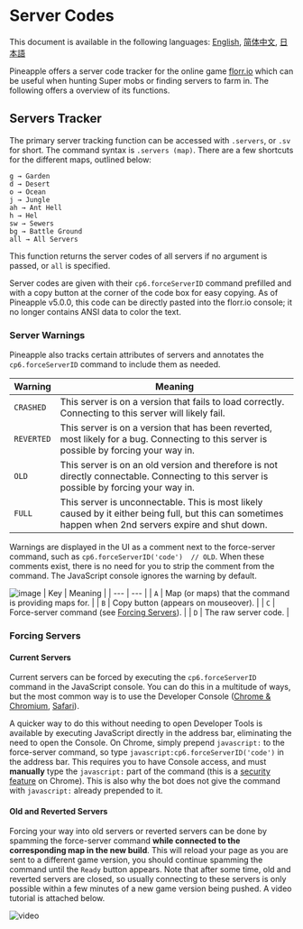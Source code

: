# Server Codes
This document is available in the following languages: [English](https://github.com/squishycat92/PineappleDocs/blob/main/docs/servercodes/servercodes-english.md), [简体中文](placeholder), [日本語](placeholder)

Pineapple offers a server code tracker for the online game [florr.io](https://florr.io) which can be useful when hunting Super mobs or finding servers to farm in. The following offers a overview of its functions.

## Servers Tracker
The primary server tracking function can be accessed with `.servers`, or `.sv` for short. The command syntax is `.servers (map)`. There are a few shortcuts for the different maps, outlined below:
```
g → Garden
d → Desert
o → Ocean
j → Jungle
ah → Ant Hell
h → Hel
sw → Sewers
bg → Battle Ground
all → All Servers
```
This function returns the server codes of all servers if no argument is passed, or `all` is specified.

Server codes are given with their `cp6.forceServerID` command prefilled and with a copy button at the corner of the code box for easy copying. As of Pineapple v5.0.0, this code can be directly pasted into the florr.io console; it no longer contains ANSI data to color the text.

### Server Warnings
Pineapple also tracks certain attributes of servers and annotates the `cp6.forceServerID` command to include them as needed.

| Warning | Meaning |
| --- | --- |
| `CRASHED` | This server is on a version that fails to load correctly. Connecting to this server will likely fail. |
| `REVERTED` | This server is on a version that has been reverted, most likely for a bug. Connecting to this server is possible by forcing your way in. |
| `OLD` | This server is on an old version and therefore is not directly connectable. Connecting to this server is possible by forcing your way in. |
| `FULL` | This server is unconnectable. This is most likely caused by it either being full, but this can sometimes happen when 2nd servers expire and shut down. |

Warnings are displayed in the UI as a comment next to the force-server command, such as `cp6.forceServerID('code')  // OLD`. When these comments exist, there is no need for you to strip the comment from the command. The JavaScript console ignores the warning by default.

![image](https://github.com/user-attachments/assets/ebcb4c34-a507-4adf-b18f-7b3078903c14)
| Key | Meaning |
| --- | --- |
| `A` | Map (or maps) that the command is providing maps for. |
| `B` | Copy button (appears on mouseover). |
| `C` | Force-server command (see [Forcing Servers](#forcing-servers)). |
| `D` | The raw server code. |

### Forcing Servers
#### Current Servers
Current servers can be forced by executing the `cp6.forceServerID` command in the JavaScript console. You can do this in a multitude of ways, but the most common way is to use the Developer Console ([Chrome & Chromium](https://developer.chrome.com/docs/devtools/open), [Safari](https://developer.apple.com/library/archive/documentation/NetworkingInternetWeb/Conceptual/Web_Inspector_Tutorial/EnableWebInspector/EnableWebInspector.html)).

A quicker way to do this without needing to open Developer Tools is available by executing JavaScript directly in the address bar, eliminating the need to open the Console. On Chrome, simply prepend `javascript:` to the force-server command, so type `javascript:cp6.forceServerID('code')` in the address bar. This requires you to have Console access, and must **manually** type the `javascript:` part of the command (this is a [security feature](https://stackoverflow.com/questions/7698009/why-is-javascript-pseudo-protocol-stripped-from-url-bar-when-pasted) on Chrome). This is also why the bot does not give the command with `javascript:` already prepended to it.

#### Old and Reverted Servers
Forcing your way into old servers or reverted servers can be done by spamming the force-server command **while connected to the corresponding map in the new build**. This will reload your page as you are sent to a different game version, you should continue spamming the command until the `Ready` button appears. Note that after some time, old and reverted servers are closed, so usually connecting to these servers is only possible within a few minutes of a new game version being pushed. A video tutorial is attached below.

![video](https://github.com/user-attachments/assets/ea61d092-31fa-4ff0-855b-0e6eae6ee8a4)
